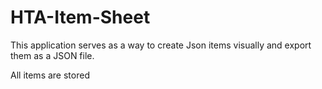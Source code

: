 ﻿# HTA-Item-Sheet

This application serves as a way to create Json items visually and export them as a JSON file.

All items are stored 
